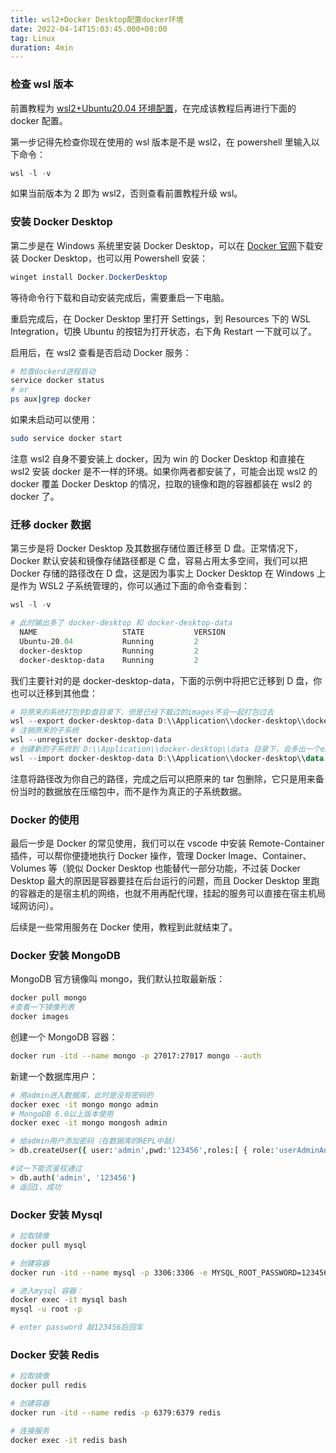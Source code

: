 ```yaml
---
title: wsl2+Docker Desktop配置docker环境
date: 2022-04-14T15:03:45.000+08:00
tag: Linux
duration: 4min
---
```


### 检查 wsl 版本

前置教程为 [wsl2+Ubuntu20.04 环境配置](https://abinea.netlify.app/posts/wsl-start)，在完成该教程后再进行下面的 docker 配置。

第一步记得先检查你现在使用的 wsl 版本是不是 wsl2，在 powershell 里输入以下命令：

```powershell
wsl -l -v
```

如果当前版本为 2 即为 wsl2，否则查看前置教程升级 wsl。

### 安装 Docker Desktop

第二步是在 Windows 系统里安装 Docker Desktop，可以在 [Docker 官网](https://www.docker.com/products/docker-desktop/)下载安装 Docker Desktop，也可以用 Powershell 安装：

```powershell
winget install Docker.DockerDesktop
```

等待命令行下载和自动安装完成后，需要重启一下电脑。

重启完成后，在 Docker Desktop 里打开 Settings，到 Resources 下的 WSL Integration，切换 Ubuntu 的按钮为打开状态，右下角 Restart 一下就可以了。

启用后，在 wsl2 查看是否启动 Docker 服务：

```bash
# 检查dockerd进程启动
service docker status
# or
ps aux|grep docker
```

如果未启动可以使用：

```bash
sudo service docker start
```

注意 wsl2 自身不要安装上 docker，因为 win 的 Docker Desktop 和直接在 wsl2 安装 docker 是不一样的环境。如果你两者都安装了，可能会出现 wsl2 的 docker 覆盖 Docker Desktop 的情况，拉取的镜像和跑的容器都装在 wsl2 的 docker 了。

### 迁移 docker 数据

第三步是将 Docker Desktop 及其数据存储位置迁移至 D 盘。正常情况下，Docker 默认安装和镜像存储路径都是 C 盘，容易占用太多空间，我们可以把 Docker 存储的路径改在 D 盘，这是因为事实上 Docker Desktop 在 Windows 上是作为 WSL2 子系统管理的，你可以通过下面的命令查看到：

```powershell
wsl -l -v

# 此时输出多了 docker-desktop 和 docker-desktop-data
  NAME                   STATE           VERSION
  Ubuntu-20.04           Running         2
  docker-desktop         Running         2
  docker-desktop-data    Running         2
```

我们主要针对的是 docker-desktop-data，下面的示例中将把它迁移到 D 盘，你也可以迁移到其他盘：

```powershell
# 将原来的系统打包到D盘目录下，但是已经下载过的images不会一起打包过去
wsl --export docker-desktop-data D:\\Application\\docker-desktop\\docker-desktop-data.tar
# 注销原来的子系统
wsl --unregister docker-desktop-data
# 创建新的子系统到 D:\\Application\\docker-desktop\\data 目录下，会多出一个ext4.vhdx文件
wsl --import docker-desktop-data D:\\Application\\docker-desktop\\data D:\\Application\\docker-desktop\\docker-desktop-data.tar --version 2
```

注意将路径改为你自己的路径，完成之后可以把原来的 tar 包删除，它只是用来备份当时的数据放在压缩包中，而不是作为真正的子系统数据。

### Docker 的使用

最后一步是 Docker 的常见使用，我们可以在 vscode 中安装 Remote-Container 插件，可以帮你便捷地执行 Docker 操作，管理 Docker Image、Container、Volumes 等（貌似 Docker Desktop 也能替代一部分功能，不过装 Docker Desktop 最大的原因是容器要挂在后台运行的问题，而且 Docker Desktop 里跑的容器走的是宿主机的网络，也就不用再配代理，挂起的服务可以直接在宿主机局域网访问）。

后续是一些常用服务在 Docker 使用，教程到此就结束了。

### Docker 安装 MongoDB

MongoDB 官方镜像叫 mongo，我们默认拉取最新版：

```bash
docker pull mongo
#查看一下镜像列表
docker images
```

创建一个 MongoDB 容器：

```bash
docker run -itd --name mongo -p 27017:27017 mongo --auth
```

新建一个数据库用户：

```bash
# 用admin进入数据库，此时是没有密码的
docker exec -it mongo mongo admin
# MongoDB 6.0以上版本使用
docker exec -it mongo mongosh admin

# 给admin用户添加密码（在数据库的REPL中敲）
> db.createUser({ user:'admin',pwd:'123456',roles:[ { role:'userAdminAnyDatabase', db: 'admin'},"readWriteAnyDatabase"]});

#试一下能否鉴权通过
> db.auth('admin', '123456')
# 返回1，成功
```

### Docker 安装 Mysql

```bash
# 拉取镜像
docker pull mysql

# 创建容器
docker run -itd --name mysql -p 3306:3306 -e MYSQL_ROOT_PASSWORD=123456 mysql

# 进入mysql 容器：
docker exec -it mysql bash
mysql -u root -p

# enter password 敲123456后回车
```

### Docker 安装 Redis

```bash
# 拉取镜像
docker pull redis

# 创建容器
docker run -itd --name redis -p 6379:6379 redis

# 连接服务
docker exec -it redis bash
```
